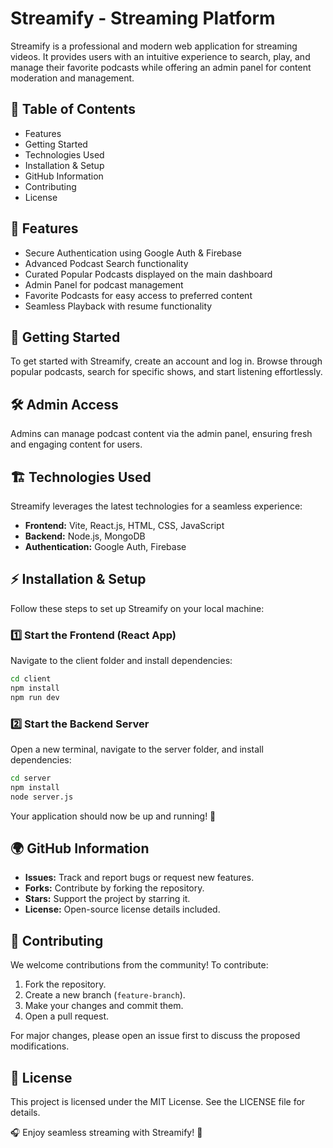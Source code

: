 # Streamify - Streaming Platform
Streamify is a professional and modern web application for streaming videos. It provides users with an intuitive experience to search, play, and manage their favorite podcasts while offering an admin panel for content moderation and management.

## 📌 Table of Contents
- Features
- Getting Started
- Technologies Used
- Installation & Setup
- GitHub Information
- Contributing
- License

## 🚀 Features
- Secure Authentication using Google Auth & Firebase
- Advanced Podcast Search functionality
- Curated Popular Podcasts displayed on the main dashboard
- Admin Panel for podcast management
- Favorite Podcasts for easy access to preferred content
- Seamless Playback with resume functionality

## 🎉 Getting Started
To get started with Streamify, create an account and log in. Browse through popular podcasts, search for specific shows, and start listening effortlessly.

## 🛠️ Admin Access
Admins can manage podcast content via the admin panel, ensuring fresh and engaging content for users.

## 🏗️ Technologies Used
Streamify leverages the latest technologies for a seamless experience:

- **Frontend:** Vite, React.js, HTML, CSS, JavaScript
- **Backend:** Node.js, MongoDB
- **Authentication:** Google Auth, Firebase

## ⚡ Installation & Setup
Follow these steps to set up Streamify on your local machine:

### 1️⃣ Start the Frontend (React App)
Navigate to the client folder and install dependencies:
```sh
cd client
npm install
npm run dev
```

### 2️⃣ Start the Backend Server
Open a new terminal, navigate to the server folder, and install dependencies:
```sh
cd server
npm install
node server.js
```
Your application should now be up and running! 🚀

## 🌍 GitHub Information
- **Issues:** Track and report bugs or request new features.
- **Forks:** Contribute by forking the repository.
- **Stars:** Support the project by starring it.
- **License:** Open-source license details included.

## 🤝 Contributing
We welcome contributions from the community! To contribute:

1. Fork the repository.
2. Create a new branch (`feature-branch`).
3. Make your changes and commit them.
4. Open a pull request.

For major changes, please open an issue first to discuss the proposed modifications.

## 📜 License
This project is licensed under the MIT License. See the LICENSE file for details.

🎧 Enjoy seamless streaming with Streamify! 🚀

